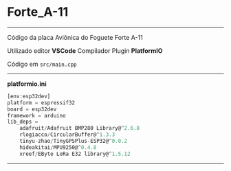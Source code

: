 # Forte_A-11

---

Código da placa Aviõnica do Foguete Forte A-11

Utilizado editor **VSCode**
Compilador Plugin **PlatformIO**

Código em `src/main.cpp`

---

**platformio.ini**

```js
[env:esp32dev]
platform = espressif32
board = esp32dev
framework = arduino
lib_deps =
	adafruit/Adafruit BMP280 Library@^2.6.8
	rlogiacco/CircularBuffer@^1.3.3
	tinyu-zhao/TinyGPSPlus-ESP32@^0.0.2
	hideakitai/MPU9250@^0.4.8
	xreef/EByte LoRa E32 library@^1.5.12
```

---
